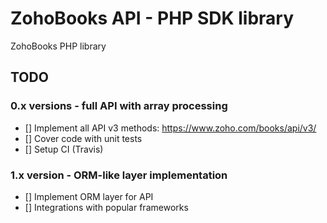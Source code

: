 # ZohoBooks API - PHP SDK library
ZohoBooks PHP library

## TODO

### 0.x versions - full API with array processing
- [] Implement all API v3 methods: https://www.zoho.com/books/api/v3/
- [] Cover code with unit tests
- [] Setup CI (Travis)

### 1.x version - ORM-like layer implementation
- [] Implement ORM layer for API
- [] Integrations with popular frameworks
